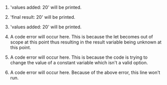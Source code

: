 1. 'values added:  20' will be printed. 
   
2. 'final result:  20' will be printed.
   
3. 'values added:  20' will be printed. 
   
4. A code error will occur here. This is because the let becomes out of scope at this point thus resulting in the result variable being unknown at this point.
   
5. A code error will occur here. This is because the code is trying to change the value of a constant variable which isn't a valid option.
   
6. A code error will occur here. Because of the above error, this line won't run. 
